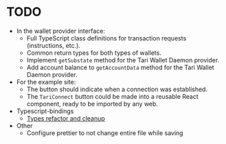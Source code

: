 # TODO

- In the wallet provider interface:
  - Full TypeScript class definitions for transaction requests (instructions, etc.).
  - Common return types for both types of wallets.
  - Implement `getSubstate` method for the Tari Wallet Daemon provider.
  - Add account balance to `getAccountData` method for the Tari Wallet Daemon provider.
- For the example site:
  - The button should indicate when a connection was established.
  - The `TariConnect` button could be made into a reusable React component, ready to be imported by any web.
- Typescript-bindings
  - [Types refactor and cleanup](https://github.com/tari-project/tari.js/issues/29)
- Other
  - Configure prettier to not change entire file while saving
